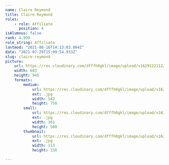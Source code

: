 ```yaml
---
name: Claire Reymond
title: Claire Reymond
roles:
    - role: Affiliate
      position: 4
isAlumnus: false
rank: 4.999
role_string: Affiliate
lastmod: "2021-08-16T14:13:03.864Z"
date: "2021-07-29T15:09:54.933Z"
slug: claire-reymond
picture:
    url: https://res.cloudinary.com/dfffh0gkl/image/upload/v1629122112/claire_9e5557d676.jpg
    width: 683
    height: 945
    formats:
        medium:
            url: https://res.cloudinary.com/dfffh0gkl/image/upload/v1629122113/medium_claire_9e5557d676.jpg
            ext: .jpg
            width: 542
            height: 750
        small:
            url: https://res.cloudinary.com/dfffh0gkl/image/upload/v1629122113/small_claire_9e5557d676.jpg
            ext: .jpg
            width: 361
            height: 500
        thumbnail:
            url: https://res.cloudinary.com/dfffh0gkl/image/upload/v1629122112/thumbnail_claire_9e5557d676.jpg
            ext: .jpg
            width: 113
            height: 156

---
```


